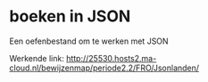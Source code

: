 # boeken in JSON
Een oefenbestand om te werken met JSON

Werkende link: http://25530.hosts2.ma-cloud.nl/bewijzenmap/periode2.2/FRO/Jsonlanden/

